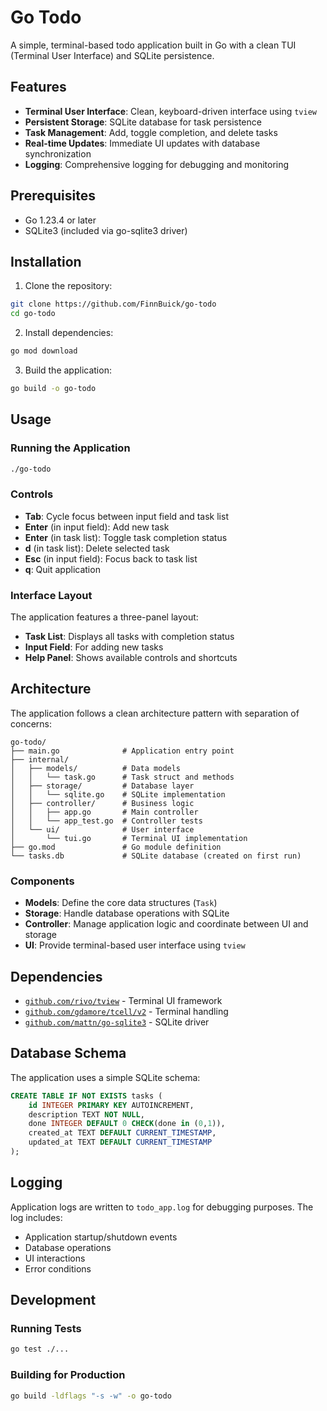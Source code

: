 # Go Todo

A simple, terminal-based todo application built in Go with a clean TUI (Terminal User Interface) and SQLite persistence.

## Features

- **Terminal User Interface**: Clean, keyboard-driven interface using `tview`
- **Persistent Storage**: SQLite database for task persistence
- **Task Management**: Add, toggle completion, and delete tasks
- **Real-time Updates**: Immediate UI updates with database synchronization
- **Logging**: Comprehensive logging for debugging and monitoring

## Prerequisites

- Go 1.23.4 or later
- SQLite3 (included via go-sqlite3 driver)

## Installation

1. Clone the repository:
```bash
git clone https://github.com/FinnBuick/go-todo
cd go-todo
```

2. Install dependencies:
```bash
go mod download
```

3. Build the application:
```bash
go build -o go-todo
```

## Usage

### Running the Application

```bash
./go-todo
```

### Controls

- **Tab**: Cycle focus between input field and task list
- **Enter** (in input field): Add new task
- **Enter** (in task list): Toggle task completion status
- **d** (in task list): Delete selected task
- **Esc** (in input field): Focus back to task list
- **q**: Quit application

### Interface Layout

The application features a three-panel layout:
- **Task List**: Displays all tasks with completion status
- **Input Field**: For adding new tasks
- **Help Panel**: Shows available controls and shortcuts

## Architecture

The application follows a clean architecture pattern with separation of concerns:

```
go-todo/
├── main.go              # Application entry point
├── internal/
│   ├── models/          # Data models
│   │   └── task.go      # Task struct and methods
│   ├── storage/         # Database layer
│   │   └── sqlite.go    # SQLite implementation
│   ├── controller/      # Business logic
│   │   ├── app.go       # Main controller
│   │   └── app_test.go  # Controller tests
│   └── ui/              # User interface
│       └── tui.go       # Terminal UI implementation
├── go.mod               # Go module definition
└── tasks.db             # SQLite database (created on first run)
```

### Components

- **Models**: Define the core data structures (`Task`)
- **Storage**: Handle database operations with SQLite
- **Controller**: Manage application logic and coordinate between UI and storage
- **UI**: Provide terminal-based user interface using `tview`

## Dependencies

- [`github.com/rivo/tview`](https://github.com/rivo/tview) - Terminal UI framework
- [`github.com/gdamore/tcell/v2`](https://github.com/gdamore/tcell) - Terminal handling
- [`github.com/mattn/go-sqlite3`](https://github.com/mattn/go-sqlite3) - SQLite driver

## Database Schema

The application uses a simple SQLite schema:

```sql
CREATE TABLE IF NOT EXISTS tasks (
	id INTEGER PRIMARY KEY AUTOINCREMENT,
	description TEXT NOT NULL,
	done INTEGER DEFAULT 0 CHECK(done in (0,1)),
	created_at TEXT DEFAULT CURRENT_TIMESTAMP,
	updated_at TEXT DEFAULT CURRENT_TIMESTAMP
);
```

## Logging

Application logs are written to `todo_app.log` for debugging purposes. The log includes:
- Application startup/shutdown events
- Database operations
- UI interactions
- Error conditions

## Development

### Running Tests

```bash
go test ./...
```

### Building for Production

```bash
go build -ldflags "-s -w" -o go-todo
```
